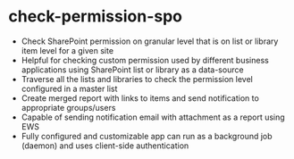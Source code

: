 # check-permission-spo

- Check SharePoint permission on granular level that is on list or library item level for a given site
- Helpful for checking custom permission used by different business applications using SharePoint list or library as a data-source
- Traverse all the lists and libraries to check the permission level configured in a master list
- Create merged report with links to items and send notification to appropriate groups/users
- Capable of sending notification email with attachment as a report using EWS
- Fully configured and customizable app can run as a background job (daemon) and uses client-side authentication
